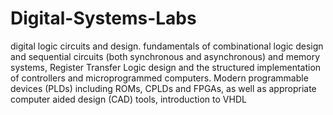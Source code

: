 # Digital-Systems-Labs
digital logic circuits and design. fundamentals of combinational logic design and sequential circuits (both synchronous and asynchronous) and memory systems, Register Transfer Logic design and the structured implementation of controllers and microprogrammed computers. Modern programmable devices (PLDs) including ROMs, CPLDs and FPGAs, as well as appropriate computer aided design (CAD) tools, introduction to VHDL
